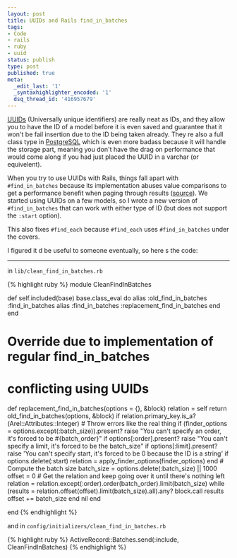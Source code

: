 ```yaml
---
layout: post
title: UUIDs and Rails find_in_batches
tags:
- Code
- rails
- ruby
- uuid
status: publish
type: post
published: true
meta:
  _edit_last: '1'
  _syntaxhighlighter_encoded: '1'
  dsq_thread_id: '416957679'
---
```

<a href="http://en.wikipedia.org/wiki/Universally_unique_identifier">UUIDs</a> (Universally unique identifiers) are really neat as IDs, and they allow you to have the ID of a model before it is even saved and guarantee that it won't be fail insertion due to the ID being taken already. They re also a full class type in <a href="http://www.postgresql.org/docs/8.3/static/datatype-uuid.html">PostgreSQL</a> which is even more badass because it will handle the storage part, meaning you don't have the drag on performance that would come along if you had just placed the UUID in a varchar (or equivelent).

When you try to use UUIDs with Rails, things fall apart with
`#find_in_batches` because its implementation abuses value comparisons
to get a performance benefit when paging through results (<a
href="http://apidock.com/rails/ActiveRecord/Batches/find_in_batches">source</a>).
We started using UUIDs on a few models, so I wrote a new version of
`#find_in_batches` that can work with either type of ID (but does not support the <code>:start</code> option).

This also fixes `#find_each` because `#find_each` uses `#find_in_batches` under the covers.

I figured it d be useful to someone eventually, so here s the code:

---

in `lib/clean_find_in_batches.rb`

{% highlight ruby %}
module CleanFindInBatches

  def self.included(base)
    base.class_eval do
      alias :old_find_in_batches :find_in_batches
      alias :find_in_batches :replacement_find_in_batches
    end
  end

  # Override due to implementation of regular find_in_batches
  # conflicting using UUIDs
  def replacement_find_in_batches(options = {}, &block)
    relation = self
    return old_find_in_batches(options, &block) if relation.primary_key.is_a?(Arel::Attributes::Integer)
    # Throw errors like the real thing
    if (finder_options = options.except(:batch_size)).present?
      raise "You can't specify an order, it's forced to be #{batch_order}" if options[:order].present?
      raise "You can't specify a limit, it's forced to be the batch_size" if options[:limit].present?
      raise 'You can\'t specify start, it\'s forced to be 0 because the ID is a string' if options.delete(:start)
      relation = apply_finder_options(finder_options)
    end
    # Compute the batch size
    batch_size = options.delete(:batch_size) || 1000
    offset = 0
    # Get the relation and keep going over it until there's nothing left
    relation = relation.except(:order).order(batch_order).limit(batch_size)
    while (results = relation.offset(offset).limit(batch_size).all).any?
      block.call results
      offset += batch_size
    end
    nil
  end

end
{% endhighlight %}

and in `config/initializers/clean_find_in_batches.rb`

{% highlight ruby %}
ActiveRecord::Batches.send(:include, CleanFindInBatches)
{% endhighlight %}
